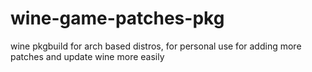 # wine-game-patches-pkg

wine pkgbuild for arch based distros, for personal use for adding more patches and update wine more easily

